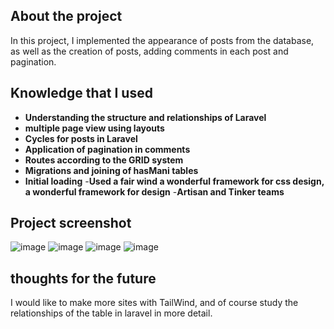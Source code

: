 ## About the project
In this project, I implemented the appearance of posts from the database,
as well as the creation of posts, adding comments in each post and pagination.


## Knowledge that I used

- **Understanding the structure and relationships of Laravel**
- **multiple page view using layouts**
- **Cycles for posts in Laravel**
- **Application of pagination in comments**
- **Routes according to the GRID system**
- **Migrations and joining of hasMani tables**
- **Initial loading**
-**Used a fair wind a wonderful framework for css design, a wonderful framework for design**
-**Artisan and Tinker teams**

## Project screenshot
![image](https://user-images.githubusercontent.com/67556607/194828426-5877bebd-ba00-45b5-9746-d1dd69e22ec0.png)
![image](https://user-images.githubusercontent.com/67556607/194828448-1609b26a-8f08-45d6-a8a0-0fc4e8cc2399.png)
![image](https://user-images.githubusercontent.com/67556607/194828564-4b27c641-abad-4972-bac1-4df292885720.png)
![image](https://user-images.githubusercontent.com/67556607/194828589-0c0ac416-3cac-4141-8973-e3d52b7d82ab.png)

## thoughts for the future
I would like to make more sites with TailWind, and of course study the relationships of the table in laravel in more detail.

